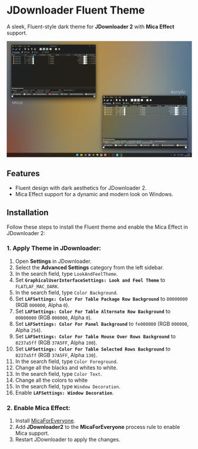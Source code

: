 # JDownloader Fluent Theme  
A sleek, Fluent-style dark theme for **JDownloader 2** with **Mica Effect** support.

![Screenshot](https://github.com/ikoshura/JDownloader-Fluent/blob/main/Jdownloadermica.png?raw=true)

## Features
- Fluent design with dark aesthetics for JDownloader 2.
- Mica Effect support for a dynamic and modern look on Windows.

## Installation

Follow these steps to install the Fluent theme and enable the Mica Effect in JDownloader 2:

### 1. Apply Theme in JDownloader:
1. Open **Settings** in JDownloader.
2. Select the **Advanced Settings** category from the left sidebar.
3. In the search field, type `LookAndFeelTheme`.
4. Set **`GraphicalUserInterfaceSettings: Look and Feel Theme`** to `FLATLAF_MAC_DARK`.
5. In the search field, type `Color Background`.
6. Set **`LAFSettings: Color For Table Package Row Background`** to `00000000` (RGB `000000`, Alpha `0`).
7. Set **`LAFSettings: Color For Table Alternate Row Background`** to `00000000` (RGB `000000`, Alpha `0`).
8. Set **`LAFSettings: Color For Panel Background`** to `fe000000` (RGB `000000`, Alpha `254`).
9. Set **`LAFSettings: Color For Table Mouse Over Rows Background`** to `8237a5ff` (RGB `37A5FF`, Alpha `100`).
10. Set **`LAFSettings: Color For Table Selected Rows Background`** to `8237a5ff` (RGB `37A5FF`, Alpha `130`).
11. In the search field, type `Color Foreground`.
12. Change all the blacks and whites to white.
13. In the search field, type `Color Text`.
14. Change all the colors to white
15. In the search field, type `Window Decoration`.
16. Enable **`LAFSettings: Window Decoration`**.

### 2. Enable Mica Effect:
1. Install [MicaForEveryone](https://github.com/MicaForEveryone/MicaForEveryone).
2. Add **JDownloader2** to the **MicaForEveryone** process rule to enable Mica support.
3. Restart JDownloader to apply the changes.
